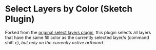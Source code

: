 # Select Layers by Color (Sketch Plugin)

Forked from the [original select layers plugin](https://github.com/getflourish/Sketch-Select-Layers-by-Color), this plugin selects all layers that have the same fill color as the currently selected layer/s (command shift c), *but only on the currently active artboard*.
